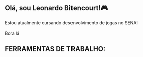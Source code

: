 ## Olá, sou Leonardo Bitencourt!🎮 <br>

Estou atualmente cursando desenvolvimento de jogas no SENAI <br> <br>
Bora lá <br>

## FERRAMENTAS DE TRABALHO:

